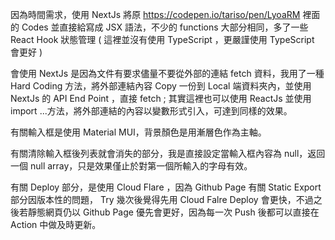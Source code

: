 因為時間需求，使用 NextJs 將原 https://codepen.io/tariso/pen/LyoaRM 裡面的 Codes 並直接給寫成 JSX 語法，不少的 functions 大部分相同，多了一些 React Hook 狀態管理 ( 這裡並沒有使用 TypeScript ，更嚴謹使用 TypeScript 會更好 )


會使用 NextJs 是因為文件有要求儘量不要從外部的連結 fetch 資料，我用了一種 Hard Coding 方法，將外部連結內容 Copy 一份到 Local 端資料夾內，並使用 NextJs 的 API End Point ，直接 fetch ; 其實這裡也可以使用 ReactJs 並使用 import ...方法，將外部連結的內容以變數形式引入，可達到同樣的效果。



有關輸入框是使用 Material MUI，背景顏色是用漸層色作為主軸。



有關清除輸入框後列表就會消失的部分，我是直接設定當輸入框內容為 null，返回一個 null array，只是效果僅止於對第一個所輸入的字母有效。



有關 Deploy 部分，是使用 Cloud Flare ，因為 Github Page 有關 Static Export 部分因版本性的問題， Try 幾次後覺得先用 Cloud Falre Deploy 會更快，不過之後若靜態網頁仍以 Github Page 優先會更好，因為每一次 Push 後都可以直接在 Action 中做及時更新。
